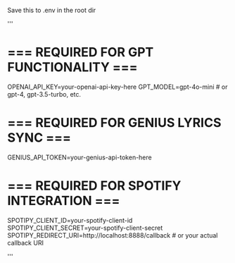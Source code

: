 Save this to .env in the root dir

'''
# === REQUIRED FOR GPT FUNCTIONALITY ===
OPENAI_API_KEY=your-openai-api-key-here
GPT_MODEL=gpt-4o-mini  # or gpt-4, gpt-3.5-turbo, etc.

# === REQUIRED FOR GENIUS LYRICS SYNC ===
GENIUS_API_TOKEN=your-genius-api-token-here

# === REQUIRED FOR SPOTIFY INTEGRATION ===
SPOTIPY_CLIENT_ID=your-spotify-client-id
SPOTIPY_CLIENT_SECRET=your-spotify-client-secret
SPOTIPY_REDIRECT_URI=http://localhost:8888/callback  # or your actual callback URI

'''
